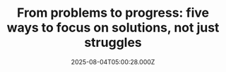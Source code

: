 ---
title: "From problems to progress: five ways to focus on solutions, not just struggles"
date: 2025-08-04T05:00:28.000Z
category: Human Kindness
externalLink: "https://www.positive.news/society/from-problems-to-progress-five-ways-to-focus-on-solutions-not-just-struggles/"
image: ""
excerpt: "When you're stuck in a rut, moving forward can feel impossible. Here's five steps to progress through struggles The post From problems to progress: five ways to focus on solutions, not just struggles appeared first on Positive News.…"
---